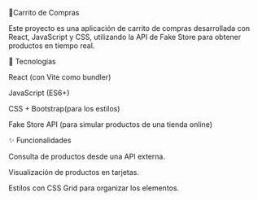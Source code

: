 🛒Carrito de Compras

Este proyecto es una aplicación de carrito de compras desarrollada con React, JavaScript y CSS, utilizando la API de Fake Store
para obtener productos en tiempo real.

🚀 Tecnologías

React (con Vite como bundler)

JavaScript (ES6+)

CSS + Bootstrap(para los estilos)

Fake Store API (para simular productos de una tienda online)

✨ Funcionalidades

Consulta de productos desde una API externa.

Visualización de productos en tarjetas.

Estilos con CSS Grid para organizar los elementos.
